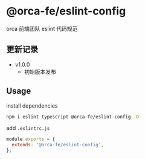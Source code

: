 # @orca-fe/eslint-config

orca 前端团队 eslint 代码规范

## 更新记录

- v1.0.0
  - 初始版本发布

## Usage

install dependencies

```bash
npm i eslint typescript @orca-fe/eslint-config -D
```

add `.eslintrc.js`

```javascript
module.exports = {
  extends: '@orca-fe/eslint-config',
};
```
